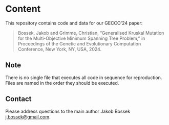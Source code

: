 # Content

This repository contains code and data for our GECCO'24 paper:

> Bossek, Jakob and Grimme, Christian, “Generalised Kruskal Mutation for the Multi-Objective Minimum Spanning Tree Problem,” in Proceedings of the Genetic and Evolutionary Computation Conference, New York, NY, USA, 2024.

## Note

There is no single file that executes all code in sequence for reproduction.
Files are named in the order they should be executed.

## Contact

Please address questions to the main author Jakob Bossek <j.bossek@gmail.com>.

